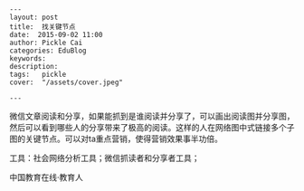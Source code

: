 
    ---
    layout: post  
    title:  找关键节点  
    date:  2015-09-02 11:00  
    author: Pickle Cai  
    categories: EduBlog  
    keywords: 
    description:   
    tags:	pickle   
    cover:  "/assets/cover.jpeg"  

    ---  
    
微信文章阅读和分享，如果能抓到是谁阅读并分享了，可以画出阅读图并分享图，然后可以看到哪些人的分享带来了极高的阅读。这样的人在网络图中式链接多个子图的关键节点。可以对ta重点营销，使得营销效果事半功倍。

工具：社会网络分析工具；微信抓读者和分享者工具；

		    
 中国教育在线·教育人

